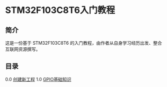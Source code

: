 # STM32F103C8T6入门教程

## 简介
这是一份基于 STM32F103C8T6 的入门教程，由作者从自身学习经历出发、整合互联网资源撰写。

## 目录
0.0 [创建新工程](0_Create_New_Project.md)
1.0 [GPIO基础知识](1_GPIO_Knowledge.md)
